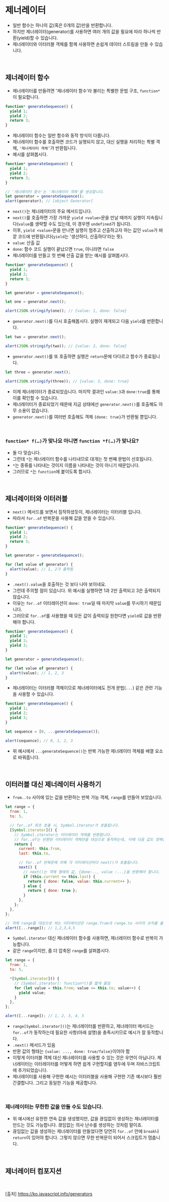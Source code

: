 # 제너레이터

- 일반 함수는 하나의 값(혹은 0개의 값)만을 반환합니다.
- 하지만 제너레이터(generator)를 사용하면 여러 개의 값을 필요에 따라 하나씩 반환(yield)할 수 있습니다.
- 제너레이터와 이터러블 객체를 함께 사용하면 손쉽게 데이터 스트림을 만들 수 있습니다.

<br>

## 제너레이터 함수

- 제너레이터를 만들려면 '제너레이터 함수’라 불리는 특별한 문법 구조, `function*`이 필요합니다.

```js
function* generateSequence() {
  yield 1;
  yield 2;
  return 3;
}
```

- 제너레이터 함수는 일반 함수와 동작 방식이 다릅니다.
- 제너레이터 함수를 호출하면 코드가 실행되지 않고, 대신 실행을 처리하는 특별 객체, `'제너레이터 객체’`가 반환됩니다.
- 예시를 살펴봅시다.

```js
function* generateSequence() {
  yield 1;
  yield 2;
  return 3;
}

// '제너레이터 함수'는 '제너레이터 객체'를 생성합니다.
let generator = generateSequence();
alert(generator); // [object Generator]
```

- `next()`는 제너레이터의 주요 메서드입니다.
- `next()`를 호출하면 가장 가까운 `yield <value>`문을 만날 때까지 실행이 지속됩니다(`value`를 생략할 수도 있는데, 이 경우엔 `undefined`가 됩니다).
- 이후, `yield <value>`문을 만나면 실행이 멈추고 산출하고자 하는 값인 `value`가 바깥 코드에 반환됩니다(`yield`는 '생산하다, 산출하다’라는 뜻).
- `value`: 산출 값
- `done`: 함수 코드 실행이 끝났으면 `true`, 아니라면 `false`
- 제너레이터를 만들고 첫 번째 산출 값을 받는 예시를 살펴봅시다.

```js
function* generateSequence() {
  yield 1;
  yield 2;
  return 3;
}

let generator = generateSequence();

let one = generator.next();

alert(JSON.stringify(one)); // {value: 1, done: false}
```

- `generator.next()`를 다시 호출해봅시다. 실행이 재개되고 다음 `yield`를 반환합니다.

```js
let two = generator.next();

alert(JSON.stringify(two)); // {value: 2, done: false}
```

- `generator.next()`를 또 호출하면 실행은 `return`문에 다다르고 함수가 종료됩니다.

```js
let three = generator.next();

alert(JSON.stringify(three)); // {value: 3, done: true}
```

- 이제 제너레이터가 종료되었습니다. 마지막 결과인 `value:3`과 `done:true`를 통해 이를 확인할 수 있습니다.
- 제너레이터가 종료되었기 때문에 지금 상태에선 `generator.next()`를 호출해도 아무 소용이 없습니다.
- `generator.next()`를 여러번 호출해도 객체 `{done: true}`가 반환될 뿐입니다.

<br>

### `function* f(…)`가 맞나요 아니면 `function *f(…)`가 맞나요?

- 둘 다 맞습니다.
- 그런데 `*`는 제너레이터 함수를 나타내므로 대개는 첫 번째 문법이 선호됩니다.
- `*`는 종류를 나타내는 것이지 이름을 나타내는 것이 아니기 때문입니다.
- 그러므로 `*`는 `function`에 붙이도록 합시다.

<br>

## 제너레이터와 이터러블

- `next()` 메서드를 보면서 짐작하셨듯이, 제너레이터는 이터러블 입니다.
- 따라서 `for..of` 반복문을 사용해 값을 얻을 수 있습니다.

```js
function* generateSequence() {
  yield 1;
  yield 2;
  return 3;
}

let generator = generateSequence();

for (let value of generator) {
  alert(value); // 1, 2가 출력됨
}
```

- `.next().value`을 호출하는 것 보다 나아 보이네요.
- 그런데 주의할 점이 있습니다. 위 예시를 실행하면 1과 2만 출력되고 3은 출력되지 않습니다.
- 이유는 `for..of` 이터레이션이 `done: true`일 때 마지막 `value`를 무시하기 때문입니다.
- 그러므로 `for..of`를 사용했을 때 모든 값이 출력되길 원한다면 `yield`로 값을 반환해야 합니다.

```js
function* generateSequence() {
  yield 1;
  yield 2;
  yield 3;
}

let generator = generateSequence();

for (let value of generator) {
  alert(value); // 1, 2, 3
}
```

- 제너레이터는 이터러블 객체이므로 제너레이터에도 전개 문법(`...`) 같은 관련 기능을 사용할 수 있습니다.

```js
function* generateSequence() {
  yield 1;
  yield 2;
  yield 3;
}

let sequence = [0, ...generateSequence()];

alert(sequence); // 0, 1, 2, 3
```

- 위 예시에서 `...generateSequence()`는 반복 가능한 제너레이터 객체를 배열 요소로 바꿔줍니다.

<br>

## 이터러블 대신 제너레이터 사용하기

- `from..to` 사이에 있는 값을 반환하는 반복 가능 객체, `range`를 만들어 보았습니다.

```js
let range = {
  from: 1,
  to: 5,

  // for..of 최초 호출 시, Symbol.iterator가 호출됩니다.
  [Symbol.iterator]() {
    // Symbol.iterator는 이터레이터 객체를 반환합니다.
    // for..of는 반환된 이터레이터 객체만을 대상으로 동작하는데, 이때 다음 값도 정해집니다.
    return {
      current: this.from,
      last: this.to,

      // for..of 반복문에 의해 각 이터레이션마다 next()가 호출됩니다.
      next() {
        // next()는 객체 형태의 값, {done:.., value :...}을 반환해야 합니다.
        if (this.current <= this.last) {
          return { done: false, value: this.current++ };
        } else {
          return { done: true };
        }
      },
    };
  },
};

// 객체 range를 대상으로 하는 이터레이션은 range.from과 range.to 사이의 숫자를 출력합니다.
alert([...range]); // 1,2,3,4,5
```

- `Symbol.iterator` 대신 제너레이터 함수를 사용하면, 제너레이터 함수로 반복이 가능합니다.
- 같은 `range`이지만, 좀 더 압축된 `range`를 살펴봅시다.

```js
let range = {
  from: 1,
  to: 5,

  *[Symbol.iterator]() {
    // [Symbol.iterator]: function*()를 짧게 줄임
    for (let value = this.from; value <= this.to; value++) {
      yield value;
    }
  },
};

alert([...range]); // 1, 2, 3, 4, 5
```

- `range[Symbol.iterator]()`는 제너레이터를 반환하고, 제너레이터 메서드는 `for..of`가 동작하는데 필요한 사항(아래 설명)을 충족시키므로 예시가 잘 동작합니다.
- `.next()` 메서드가 있음
- 반환 값의 형태는 `{value: ..., done: true/false}`이어야 함
- 이렇게 이터러블 객체 대신 제너레이터를 사용할 수 있는 것은 우연이 아닙니다. 제너레이터는 이터레이터를 어떻게 하면 쉽게 구현할지를 염두에 두며 자바스크립트에 추가되었습니다.
- 제너레이터를 사용해 구현한 예시는 이터러블을 사용해 구현한 기존 예시보다 훨씬 간결합니다. 그리고 동일한 기능을 제공합니다.

<br>

### 제너레이터는 무한한 값을 만들 수도 있습니다.

- 위 예시에선 유한한 연속 값을 생성했지만, 값을 끊임없이 생성하는 제너레이터를 만드는 것도 가능합니다. 끊임없는 의사 난수를 생성하는 것처럼 말이죠.
- 끊임없는 값을 생성하는 제너레이터를 만들었다면 당연히 `for..of` 안에 `break`나 `return`이 있어야 합니다. 그렇지 않으면 무한 반복문이 되어서 스크립트가 멈춥니다.

<br>

## 제너레이터 컴포지션

<br>

[출처]
https://ko.javascript.info/generators
